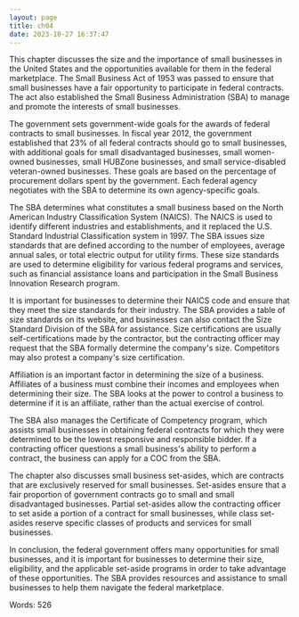 ```yaml
---
layout: page
title: ch04
date: 2023-10-27 16:37:47
---
```

This chapter discusses the size and the importance of small businesses in the United States and the opportunities available for them in the federal marketplace. The Small Business Act of 1953 was passed to ensure that small businesses have a fair opportunity to participate in federal contracts. The act also established the Small Business Administration (SBA) to manage and promote the interests of small businesses. 

The government sets government-wide goals for the awards of federal contracts to small businesses. In fiscal year 2012, the government established that 23% of all federal contracts should go to small businesses, with additional goals for small disadvantaged businesses, small women-owned businesses, small HUBZone businesses, and small service-disabled veteran-owned businesses. These goals are based on the percentage of procurement dollars spent by the government. Each federal agency negotiates with the SBA to determine its own agency-specific goals.

The SBA determines what constitutes a small business based on the North American Industry Classification System (NAICS). The NAICS is used to identify different industries and establishments, and it replaced the U.S. Standard Industrial Classification system in 1997. The SBA issues size standards that are defined according to the number of employees, average annual sales, or total electric output for utility firms. These size standards are used to determine eligibility for various federal programs and services, such as financial assistance loans and participation in the Small Business Innovation Research program.

It is important for businesses to determine their NAICS code and ensure that they meet the size standards for their industry. The SBA provides a table of size standards on its website, and businesses can also contact the Size Standard Division of the SBA for assistance. Size certifications are usually self-certifications made by the contractor, but the contracting officer may request that the SBA formally determine the company's size. Competitors may also protest a company's size certification.

Affiliation is an important factor in determining the size of a business. Affiliates of a business must combine their incomes and employees when determining their size. The SBA looks at the power to control a business to determine if it is an affiliate, rather than the actual exercise of control. 

The SBA also manages the Certificate of Competency program, which assists small businesses in obtaining federal contracts for which they were determined to be the lowest responsive and responsible bidder. If a contracting officer questions a small business's ability to perform a contract, the business can apply for a COC from the SBA.

The chapter also discusses small business set-asides, which are contracts that are exclusively reserved for small businesses. Set-asides ensure that a fair proportion of government contracts go to small and small disadvantaged businesses. Partial set-asides allow the contracting officer to set aside a portion of a contract for small businesses, while class set-asides reserve specific classes of products and services for small businesses.

In conclusion, the federal government offers many opportunities for small businesses, and it is important for businesses to determine their size, eligibility, and the applicable set-aside programs in order to take advantage of these opportunities. The SBA provides resources and assistance to small businesses to help them navigate the federal marketplace.

Words: 526